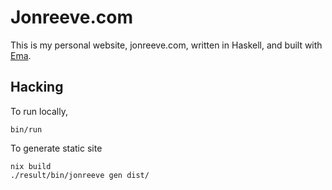 # Jonreeve.com

This is my personal website, jonreeve.com, written in Haskell, and built with [Ema](https://github.com/srid/ema). 

## Hacking

To run locally,

```
bin/run
```

To generate static site

```
nix build
./result/bin/jonreeve gen dist/
```
